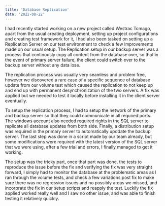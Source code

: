 ```yaml
---
title: 'Database Replication'
date: '2022-08-22'
---
```


I had recently started working on a new project called Westrac Tomago, apart from the usual creating deployment, setting up project configurations and creating test framework for it, I had also been tasked on setting up a Replication Server on our test environment to check a few improvements made on our usual setup. The Replication setup in our backup server was a process that continously copy all content from the database over, so that in the event of primary server failure, the client could switch over to the backup server without any data lose.


The replication process was usually very seamless and problem free, however we discovered a rare case of a specific sequence of database update from our volume test which caused the replication to not keep up and end up with permanent desynchronization of the two servers. A fix was applied but we needed to test it locally before installing it in the client server eventually. 


To setup the replication process, I had to setup the network of the primary and backup server so that they could communicate in all required ports. The windows account also needed required rights in the SQL server to replicate all database updates from both side. Finally, a distribution setup was required in the primary server to automatically upddate the backup server. The last step was done in a script made by our team already, but some modifications were required with the latest version of the SQL server that we were using, after a few trial and errors, I finally managed to get it working. 


The setup was the tricky part, once that part was done, the tests to reproduce the issue before the fix and verifying the fix was very straight forward, I simply had to monitor the database at the problematic areas as I ran through the volume tests, and check a few variations post fix to make sure there was no regression issues and no possibly areas we missed, and incorprate the fix in our setup scripts and reapply the test. Luckily the fix applied worked really well and I saw no other issue, and was able to finish testing it relatively quickly. 